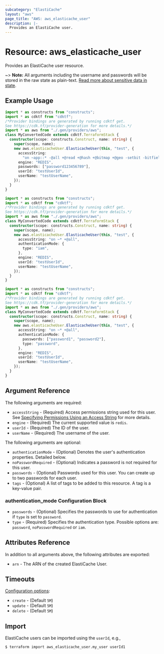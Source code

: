 ```yaml
---
subcategory: "ElastiCache"
layout: "aws"
page_title: "AWS: aws_elasticache_user"
description: |-
  Provides an ElastiCache user.
---
```


# Resource: aws_elasticache_user

Provides an ElastiCache user resource.

~> **Note:** All arguments including the username and passwords will be stored in the raw state as plain-text.
[Read more about sensitive data in state](https://www.terraform.io/docs/state/sensitive-data.html).

## Example Usage

```typescript
import * as constructs from "constructs";
import * as cdktf from "cdktf";
/*Provider bindings are generated by running cdktf get.
See https://cdk.tf/provider-generation for more details.*/
import * as aws from "./.gen/providers/aws";
class MyConvertedCode extends cdktf.TerraformStack {
  constructor(scope: constructs.Construct, name: string) {
    super(scope, name);
    new aws.elasticacheUser.ElasticacheUser(this, "test", {
      accessString:
        "on ~app::* -@all +@read +@hash +@bitmap +@geo -setbit -bitfield -hset -hsetnx -hmset -hincrby -hincrbyfloat -hdel -bitop -geoadd -georadius -georadiusbymember",
      engine: "REDIS",
      passwords: ["password123456789"],
      userId: "testUserId",
      userName: "testUserName",
    });
  }
}

```

```typescript
import * as constructs from "constructs";
import * as cdktf from "cdktf";
/*Provider bindings are generated by running cdktf get.
See https://cdk.tf/provider-generation for more details.*/
import * as aws from "./.gen/providers/aws";
class MyConvertedCode extends cdktf.TerraformStack {
  constructor(scope: constructs.Construct, name: string) {
    super(scope, name);
    new aws.elasticacheUser.ElasticacheUser(this, "test", {
      accessString: "on ~* +@all",
      authenticationMode: {
        type: "iam",
      },
      engine: "REDIS",
      userId: "testUserId",
      userName: "testUserName",
    });
  }
}

```

```typescript
import * as constructs from "constructs";
import * as cdktf from "cdktf";
/*Provider bindings are generated by running cdktf get.
See https://cdk.tf/provider-generation for more details.*/
import * as aws from "./.gen/providers/aws";
class MyConvertedCode extends cdktf.TerraformStack {
  constructor(scope: constructs.Construct, name: string) {
    super(scope, name);
    new aws.elasticacheUser.ElasticacheUser(this, "test", {
      accessString: "on ~* +@all",
      authenticationMode: {
        passwords: ["password1", "password2"],
        type: "password",
      },
      engine: "REDIS",
      userId: "testUserId",
      userName: "testUserName",
    });
  }
}

```

## Argument Reference

The following arguments are required:

* `accessString` - (Required) Access permissions string used for this user. See [Specifying Permissions Using an Access String](https://docs.aws.amazon.com/AmazonElastiCache/latest/red-ug/Clusters.RBAC.html#Access-string) for more details.
* `engine` - (Required) The current supported value is `redis`.
* `userId` - (Required) The ID of the user.
* `userName` - (Required) The username of the user.

The following arguments are optional:

* `authenticationMode` - (Optional) Denotes the user's authentication properties. Detailed below.
* `noPasswordRequired` - (Optional) Indicates a password is not required for this user.
* `passwords` - (Optional) Passwords used for this user. You can create up to two passwords for each user.
* `tags` - (Optional) A list of tags to be added to this resource. A tag is a key-value pair.

### authentication_mode Configuration Block

* `passwords` - (Optional) Specifies the passwords to use for authentication if `type` is set to `password`.
* `type` - (Required) Specifies the authentication type. Possible options are: `password`, `noPasswordRequired` or `iam`.

## Attributes Reference

In addition to all arguments above, the following attributes are exported:

* `arn` - The ARN of the created ElastiCache User.

## Timeouts

[Configuration options](https://developer.hashicorp.com/terraform/language/resources/syntax#operation-timeouts):

- `create` - (Default `5M`)
- `update` - (Default `5M`)
- `delete` - (Default `5M`)

## Import

ElastiCache users can be imported using the `userId`, e.g.,

```
$ terraform import aws_elasticache_user.my_user userId1
```

<!-- cache-key: cdktf-0.17.0-pre.15 input-b994ac1d1411e7a4bd3844964a6c41715af21fddfbf181923fe0052535c0a8a3 -->